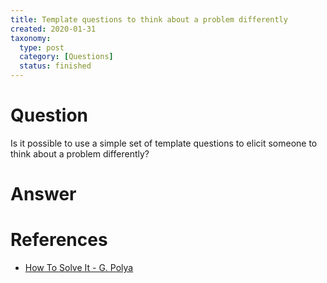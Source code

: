 ```yaml
---
title: Template questions to think about a problem differently
created: 2020-01-31
taxonomy:
  type: post
  category: [Questions]
  status: finished
---
```


# Question
Is it possible to use a simple set of template questions to elicit someone to think about a problem differently?

# Answer

# References
* [How To Solve It - G. Polya](http://furius.ca/cqfpub/doc/proofs/how-to.pdf)
